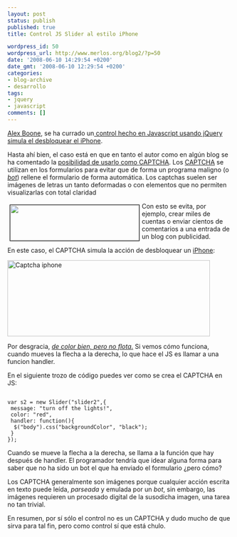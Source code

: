 ```yaml
---
layout: post
status: publish
published: true
title: Control JS Slider al estilo iPhone

wordpress_id: 50
wordpress_url: http://www.merlos.org/blog2/?p=50
date: '2008-06-10 14:29:54 +0200'
date_gmt: '2008-06-10 12:29:54 +0200'
categories:
- blog-archive
- desarrollo
tags:
- jquery
- javascript
comments: []
---
```

<p><a href="http://www.aboone.com/">Alex Boone</a>, se ha currado un<a href="http://www.aboone.com/?p=34"> control hecho en Javascript usando jQuery simula el desbloquear el iPhone</a>.</p>
<p>Hasta ahí bien, el caso está en que en tanto el autor como en algún blog se ha comentado la <a href="http://es.appleweblog.com/2008/05/23/captcha-al-estilo-unlock-del-iphone/">posibilidad de usarlo  como </a><a href="http://en.wikipedia.org/wiki/Captcha">CAPTCHA</a>.  Los <a href="http://en.wikipedia.org/wiki/Captcha">CAPTCHA</a> se utilizan en los formularios para evitar que de forma un programa maligno (o <a href="http://es.wikipedia.org/wiki/Bot"><em>bot</em></a>) rellene el formulario de forma automática. Los captchas suelen ser imágenes de letras un tanto deformadas o con elementos que no permiten visualizarlas con total claridad</p>
<p><img class="alignleft" style="border: 1px solid black; margin: 5px; float: left;" src="http://upload.wikimedia.org/wikipedia/commons/6/69/Captcha.jpg" alt="" width="290" height="80" /></p>
<p>Con esto se evita, por ejemplo, crear miles de cuentas o enviar cientos de comentarios a una entrada de un blog con publicidad.</p>
<p>En este caso, el CAPTCHA simula la acción de desbloquear un <a href="http://es.wikipedia.org/wiki/Iphone">iPhone</a>:</p>
<p><img style="vertical-align: middle;" src="http://es.appleweblog.com/wp-content/uploads/2008/05/captchas.jpg" alt="Captcha iphone" width="455" height="171" /></p>
<p>Por desgracia, <a href="http://unvlog.com/merlos/2008/6/10/gila-guerra"><em>de color bien, pero no flota</em>.</a> Si vemos cómo funciona, cuando mueves la flecha a la derecha, lo que hace el JS es llamar a una funcion handler.</p>
<p>En el siguiente trozo de código puedes ver como se crea el CAPTCHA en JS:</p>
<pre><code>
var s2 = new Slider("slider2",{
 message: "turn off the lights!",
 color: "red",
 handler: function(){
  $("body").css("backgroundColor", "black");
 }
});
</code></pre>
<p>Cuando se mueve la flecha a la derecha, se llama a la función que hay después de handler. El programador tendría que idear alguna forma para saber que no ha sido un bot el que ha enviado el formulario ¿pero cómo?</p>
<p>Los CAPTCHA generalmente son imágenes porque cualquier acción escrita en texto puede leída, <em>parseada </em>y emulada por un <em>bot</em>, sin embargo, las imágenes requieren un procesado digital de la susodicha imagen, una tarea no tan trivial.</p>
<p>En resumen, por sí sólo el control no es un CAPTCHA y dudo mucho de que sirva para tal fin, pero como control sí que está chulo.</p>
